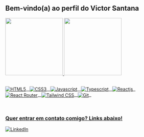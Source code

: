 ## Bem-vindo(a) ao perfil do Victor Santana

 <div>
  
   <a href="https://github.com/Santana-Victor">
   <img height="180em"
    src="https://github-readme-stats.vercel.app/api?username=Santana-Victor&show_icons=true&theme=tokyonight&include_all_commits=true&count_private=true"/>
   <img height="180em" src="https://github-readme-stats.vercel.app/api/top-langs/?username=Santana-Victor&layout=compact&langs_count=6&theme=tokyonight"/>

</div>

<div style="display: inline_block"><br>
  
  <img align="center" alt="HTML5" src="https://img.shields.io/badge/html5-%23E34F26.svg?style=for-the-badge&logo=html5&logoColor=white">&nbsp;&nbsp;
  <img align="center" alt="CSS3" src="https://img.shields.io/badge/css3-%231572B6.svg?style=for-the-badge&logo=css3&logoColor=white">&nbsp;&nbsp;
  <img align="center" alt="Javascript" src="https://img.shields.io/badge/javascript-%23323330.svg?style=for-the-badge&logo=javascript&logoColor=%23F7DF1E">&nbsp;&nbsp;
  <img align="center" alt="Typescript" src="https://img.shields.io/badge/typescript-%23007ACC.svg?style=for-the-badge&logo=typescript&logoColor=white">&nbsp;&nbsp;
  <img align="center" alt="Reactjs" src="https://img.shields.io/badge/react-%2320232a.svg?style=for-the-badge&logo=react&logoColor=%2361DAFB">&nbsp;&nbsp;
  <img align="center" alt="React Router" src="https://img.shields.io/badge/React_Router-CA4245?style=for-the-badge&logo=react-router&logoColor=white">&nbsp;&nbsp;
  <img align="center" alt="Tailwind CSS" src="https://img.shields.io/badge/tailwindcss-%2338B2AC.svg?style=for-the-badge&logo=tailwind-css&logoColor=white">&nbsp;&nbsp;
  <img align="center" alt="Git" src="https://img.shields.io/badge/Git-000?style=for-the-badge&logo=git&logoColor=E94D5F">&nbsp;&nbsp;
  
</div>
 
 <br>
 
  ### Quer entrar em contato comigo? Links abaixo!
 
<div>

 [![LinkedIn](https://img.shields.io/badge/-LinkedIn-000?style=for-the-badge&logo=linkedin&logoColor=30A3DC)](https://www.linkedin.com/in/victor-augusto-santana-lopes-9821a0236)
  
</div>
